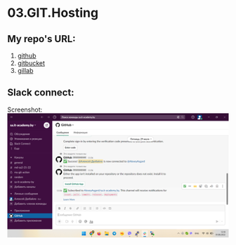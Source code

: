 # 03.GIT.Hosting
## My repo's URL:

1. [github](https://github.com/AlexeyAsgard/myfirstrepo)
2. [gitbucket](https://bitbucket.org/alexeyasgard/myfirstrepo)
3. [gillab](https://gitlab.com/AlexeyAsgard/myfirstrepo)

## Slack connect:
Screenshot:![slack](https://github.com/AlexeyAsgard/myfirstrepo/blob/main/03.GIT.Hosting/slack.png "Slack connect")
